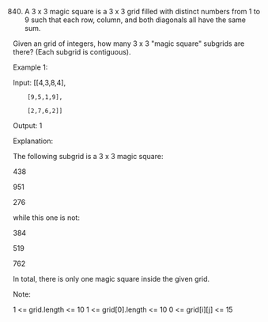 840.   A 3 x 3 magic square is a 3 x 3 grid filled with distinct numbers from 1 to 9 such that each row, column, and both diagonals all have the same sum.

Given an grid of integers, how many 3 x 3 "magic square" subgrids are there?  (Each subgrid is contiguous).

 

Example 1:


Input: 
        [[4,3,8,4],

        [9,5,1,9],
        
        [2,7,6,2]]
        
Output: 1

Explanation: 

The following subgrid is a 3 x 3 magic square:

438

951

276

while this one is not:

384

519

762

In total, there is only one magic square inside the given grid.

Note:

1 <= grid.length <= 10
1 <= grid[0].length <= 10
0 <= grid[i][j] <= 15
